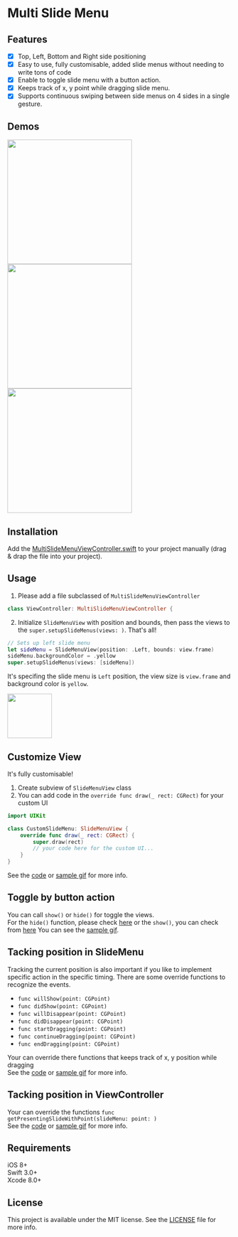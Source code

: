 # Multi Slide Menu

## Features

- [x] Top, Left, Bottom and Right side positioning
- [x] Easy to use, fully customisable, added slide menus without needing to write tons of code
- [x] Enable to toggle slide menu with a button action.
- [x] Keeps track of x, y point while dragging slide menu.
- [x] Supports continuous swiping between side menus on 4 sides in a single gesture.

## Demos

<img src="https://github.com/WataruMaeda/multiSlideMenu/blob/master/gifs/example1.gif" width="280">  <img src="https://github.com/WataruMaeda/multiSlideMenu/blob/master/gifs/example2.gif" width="280">  <img src="https://github.com/WataruMaeda/multiSlideMenu/blob/master/gifs/example3.gif" width="280">

## Installation

Add the [MultiSlideMenuViewController.swift](https://github.com/WataruMaeda/multiSlideMenu/blob/master/multiSlideMenu/MultiSlideMenuViewController.swift) to your project manually (drag & drap the file into your project).

## Usage

 1. Please add a file subclassed of `MultiSlideMenuViewController`
 
```Swift
class ViewController: MultiSlideMenuViewController {
```

 2. Initialize `SlideMenuView` with position and bounds, then pass the views to the `super.setupSlideMenus(views: )`. That's all!
 
```Swift
// Sets up left slide menu
let sideMenu = SlideMenuView(position: .Left, bounds: view.frame)
sideMenu.backgroundColor = .yellow
super.setupSlideMenus(views: [sideMenu])
```

It's specifing the slide menu is `Left` position, the view size is `view.frame` and background color is `yellow`.
  
<img src="https://github.com/WataruMaeda/multiSlideMenu/blob/master/gifs/sample.gif" width="100">
 
## Customize View

It's fully customisable!

1. Create subview of `SlideMenuView` class  
2. You can add code in the `override func draw(_ rect: CGRect)` for your custom UI

```Swift
import UIKit

class CustomSlideMenu: SlideMenuView {
    override func draw(_ rect: CGRect) {
        super.draw(rect)
        // your code here for the custom UI...
    }
}
```
See the [code](https://github.com/WataruMaeda/multiSlideMenu/blob/master/demos/demo1/demo1/CustomSlideMenu.swift#L36L66) or [sample gif](https://github.com/WataruMaeda/multiSlideMenu/blob/master/gifs/example1.gif) for more info.

## Toggle by button action

You can call `show()` or `hide()` for toggle the views.  
For the `hide()` function, please check [here](https://github.com/WataruMaeda/multiSlideMenu/blob/master/demos/demo2/demo2/CustomSlideMenu.swift#L71)
or the `show()`, you can check from [here](https://github.com/WataruMaeda/multiSlideMenu/blob/master/demos/demo2/demo2/ViewController.swift#L82) 
You can see the [sample gif](https://github.com/WataruMaeda/multiSlideMenu/blob/master/gifs/example2.gif).

## Tacking position in SlideMenu

Tracking the current position is also important if you like to implement specific action in the specific timing.
There are some override functions to recognize the events.
* `func willShow(point: CGPoint)`
* `func didShow(point: CGPoint)`
* `func willDisappear(point: CGPoint)`
* `func didDisappear(point: CGPoint)`
* `func startDragging(point: CGPoint)`
* `func continueDragging(point: CGPoint)`
* `func endDragging(point: CGPoint)`

Your can override there functions that keeps track of x, y position while dragging  
See the [code](https://github.com/WataruMaeda/multiSlideMenu/blob/master/demos/demo2/demo2/CustomSlideMenu.swift#L76#L119) or [sample gif](https://github.com/WataruMaeda/multiSlideMenu/blob/master/gifs/example2.gif) for more info.

## Tacking position in ViewController

Your can override the functions `func getPresentingSlideWithPoint(slideMenu: point: )`  
See the [code](https://github.com/WataruMaeda/multiSlideMenu/blob/master/demos/Demo3/Demo3/ViewController.swift#L65) or [sample gif](https://github.com/WataruMaeda/multiSlideMenu/blob/master/gifs/example3.gif) for more info.
 
## Requirements

iOS 8+  
Swift 3.0+  
Xcode 8.0+

## License

This project is available under the MIT license. See the [LICENSE](https://github.com/WataruMaeda/multiSlideMenu/blob/master/LICENSE) file for more info.

